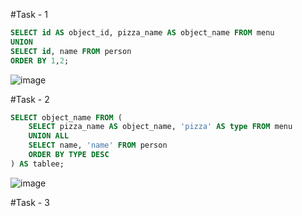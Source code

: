#Task - 1
```sql
SELECT id AS object_id, pizza_name AS object_name FROM menu
UNION
SELECT id, name FROM person
ORDER BY 1,2;
```
![image](https://github.com/ngllsq/sql_projects/assets/114596475/84c60a83-6817-4fb2-b297-1c935e799627)

#Task - 2
```sql
SELECT object_name FROM (
	SELECT pizza_name AS object_name, 'pizza' AS type FROM menu
	UNION ALL
	SELECT name, 'name' FROM person
	ORDER BY TYPE DESC
) AS tablee;
```
![image](https://github.com/ngllsq/sql_projects/assets/114596475/d83b8197-3321-4e88-94ae-f5d0328e532d)

#Task - 3
```sql

```
